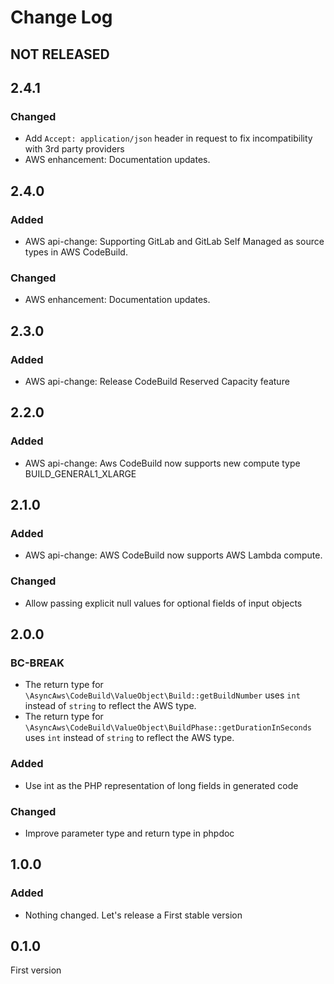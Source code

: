 # Change Log

## NOT RELEASED

## 2.4.1

### Changed

- Add `Accept: application/json` header in request to fix incompatibility with 3rd party providers
- AWS enhancement: Documentation updates.

## 2.4.0

### Added

- AWS api-change: Supporting GitLab and GitLab Self Managed as source types in AWS CodeBuild.

### Changed

- AWS enhancement: Documentation updates.

## 2.3.0

### Added

- AWS api-change: Release CodeBuild Reserved Capacity feature

## 2.2.0

### Added

- AWS api-change: Aws CodeBuild now supports new compute type BUILD_GENERAL1_XLARGE

## 2.1.0

### Added

- AWS api-change: AWS CodeBuild now supports AWS Lambda compute.

### Changed

- Allow passing explicit null values for optional fields of input objects

## 2.0.0

### BC-BREAK

- The return type for `\AsyncAws\CodeBuild\ValueObject\Build::getBuildNumber` uses `int` instead of `string` to reflect the AWS type.
- The return type for `\AsyncAws\CodeBuild\ValueObject\BuildPhase::getDurationInSeconds` uses `int` instead of `string` to reflect the AWS type.

### Added

- Use int as the PHP representation of long fields in generated code

### Changed

- Improve parameter type and return type in phpdoc

## 1.0.0

### Added

- Nothing changed. Let's release a First stable version

## 0.1.0

First version

